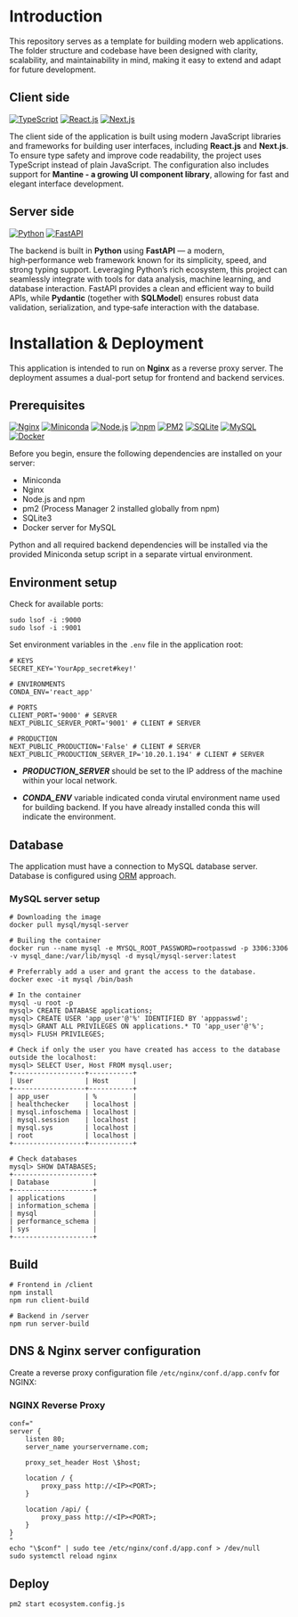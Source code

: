 # Introduction

This repository serves as a template for building modern web applications. The folder structure and codebase have been designed with clarity, scalability, and maintainability in mind, making it easy to extend and adapt for future development.

## Client side
[![TypeScript](https://img.shields.io/badge/TypeScript-3178C6?logo=typescript&logoColor=white)](https://www.typescriptlang.org/)
[![React.js](https://img.shields.io/badge/React-19-20232A?logo=react&logoColor=61DAFB)](https://react.dev/)
[![Next.js](https://img.shields.io/badge/Next.js-15-000000?logo=next.js&logoColor=white)](https://nextjs.org/)

The client side of the application is built using modern JavaScript libraries and frameworks for building user interfaces, including **React.js** and **Next.js**. To ensure type safety and improve code readability, the project uses TypeScript instead of plain JavaScript. The configuration also includes support for **Mantine - a growing UI component library**, allowing for fast and elegant interface development.

## Server side
[![Python](https://img.shields.io/badge/Python-3.12-blue?logo=python&logoColor=white)](https://www.python.org/)
[![FastAPI](https://img.shields.io/badge/FastAPI-005571?logo=fastapi&logoColor=white)](https://fastapi.tiangolo.com/)

The backend is built in **Python** using **FastAPI** — a modern, high‑performance web framework known for its simplicity, speed, and strong typing support. Leveraging Python’s rich ecosystem, this project can seamlessly integrate with tools for data analysis, machine learning, and database interaction. FastAPI provides a clean and efficient way to build APIs, while **Pydantic** (together with **SQLModel**) ensures robust data validation, serialization, and type‑safe interaction with the database.

# Installation & Deployment

This application is intended to run on **Nginx** as a reverse proxy server. The deployment assumes a dual-port setup for frontend and backend services.

## Prerequisites
[![Nginx](https://img.shields.io/badge/Nginx-009639?logo=nginx&logoColor=white)](https://nginx.org/)
[![Miniconda](https://img.shields.io/badge/Miniconda-3-2F855A?logo=anaconda&logoColor=white)](https://docs.conda.io/en/latest/miniconda.html)
[![Node.js](https://img.shields.io/badge/Node.js-23-green?logo=node.js&logoColor=white)](https://nodejs.org/)
[![npm](https://img.shields.io/badge/npm-11-CB3837?logo=npm&logoColor=white)](https://www.npmjs.com/)
[![PM2](https://img.shields.io/badge/PM2-2B037A?logo=pm2&logoColor=white)](https://pm2.keymetrics.io/)
[![SQLite](https://img.shields.io/badge/SQLite-003B57?logo=sqlite&logoColor=white)](https://www.sqlite.org/)
[![MySQL](https://img.shields.io/badge/MySQL-4479A1?logo=mysql&logoColor=white)](https://www.mysql.com/)
[![Docker](https://img.shields.io/badge/Docker-2496ED?logo=docker&logoColor=white)](https://www.docker.com/)


Before you begin, ensure the following dependencies are installed on your server:

- Miniconda
- Nginx 
- Node.js and npm
- pm2 (Process Manager 2 installed globally from npm)
- SQLite3
- Docker server for MySQL

Python and all required backend dependencies will be installed via the provided Miniconda setup script in a separate virtual environment.

## Environment setup

Check for available ports:

```shell
sudo lsof -i :9000
sudo lsof -i :9001
```

Set environment variables in the `.env` file in the application root:

```
# KEYS
SECRET_KEY='YourApp_secret#key!'

# ENVIRONMENTS
CONDA_ENV='react_app'

# PORTS
CLIENT_PORT='9000' # SERVER
NEXT_PUBLIC_SERVER_PORT='9001' # CLIENT # SERVER

# PRODUCTION
NEXT_PUBLIC_PRODUCTION='False' # CLIENT # SERVER
NEXT_PUBLIC_PRODUCTION_SERVER_IP='10.20.1.194' # CLIENT # SERVER
```

- ***PRODUCTION_SERVER*** should be set to the IP address of the machine within your local network.

- ***CONDA_ENV*** variable indicated conda virutal environment name used for building backend. If you have already installed conda this will indicate the environment.

## Database

The application must have a connection to MySQL database server. Database is configured using [ORM](server/data/__init__.py) approach.

### MySQL server setup

```shell
# Downloading the image
docker pull mysql/mysql-server

# Builing the container
docker run --name mysql -e MYSQL_ROOT_PASSWORD=rootpasswd -p 3306:3306 -v mysql_dane:/var/lib/mysql -d mysql/mysql-server:latest

# Preferrably add a user and grant the access to the database.
docker exec -it mysql /bin/bash

# In the container
mysql -u root -p
mysql> CREATE DATABASE applications;
mysql> CREATE USER 'app_user'@'%' IDENTIFIED BY 'apppasswd';
mysql> GRANT ALL PRIVILEGES ON applications.* TO 'app_user'@'%';
mysql> FLUSH PRIVILEGES;

# Check if only the user you have created has access to the database outside the localhost:
mysql> SELECT User, Host FROM mysql.user;
+------------------+-----------+
| User             | Host      |
+------------------+-----------+
| app_user         | %         |
| healthchecker    | localhost |
| mysql.infoschema | localhost |
| mysql.session    | localhost |
| mysql.sys        | localhost |
| root             | localhost |
+------------------+-----------+

# Check databases
mysql> SHOW DATABASES;
+--------------------+
| Database           |
+--------------------+
| applications       |
| information_schema |
| mysql              |
| performance_schema |
| sys                |
+--------------------+

```

## Build

```shell
# Frontend in /client
npm install
npm run client-build

# Backend in /server
npm run server-build
```

## DNS & Nginx server configuration

Create a reverse proxy configuration file `/etc/nginx/conf.d/app.confv` for NGINX:

### NGINX Reverse Proxy

```shell
conf="
server {
    listen 80;
    server_name yourservername.com;

    proxy_set_header Host \$host;

    location / {
        proxy_pass http://<IP><PORT>;
    }

    location /api/ {
        proxy_pass http://<IP><PORT>;
    }
}
"
echo "\$conf" | sudo tee /etc/nginx/conf.d/app.conf > /dev/null
sudo systemctl reload nginx
```

## Deploy

```shell
pm2 start ecosystem.config.js
```